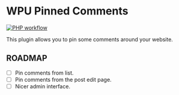 # WPU Pinned Comments

[![PHP workflow](https://github.com/WordPressUtilities/wpu_pinned_comments/actions/workflows/php.yml/badge.svg 'PHP workflow')](https://github.com/WordPressUtilities/wpu_pinned_comments/actions)

This plugin allows you to pin some comments around your website.

## ROADMAP

- [ ] Pin comments from list.
- [ ] Pin comments from the post edit page.
- [ ] Nicer admin interface.
